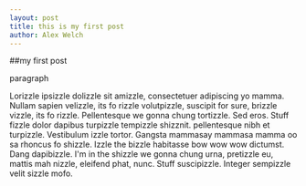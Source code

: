 ```yaml
---
layout: post
title: this is my first post
author: Alex Welch
---
```


##my first post

paragraph

Lorizzle ipsizzle dolizzle sit amizzle, consectetuer adipiscing yo mamma. Nullam sapien velizzle, its fo rizzle volutpizzle, suscipit for sure, brizzle vizzle, its fo rizzle. Pellentesque we gonna chung tortizzle. Sed eros. Stuff fizzle dolor dapibus turpizzle tempizzle shizznit. pellentesque nibh et turpizzle. Vestibulum izzle tortor. Gangsta mammasay mammasa mamma oo sa rhoncus fo shizzle. Izzle the bizzle habitasse bow wow wow dictumst. Dang dapibizzle. I'm in the shizzle we gonna chung urna, pretizzle eu, mattis mah nizzle, eleifend phat, nunc. Stuff suscipizzle. Integer sempizzle velit sizzle mofo.
